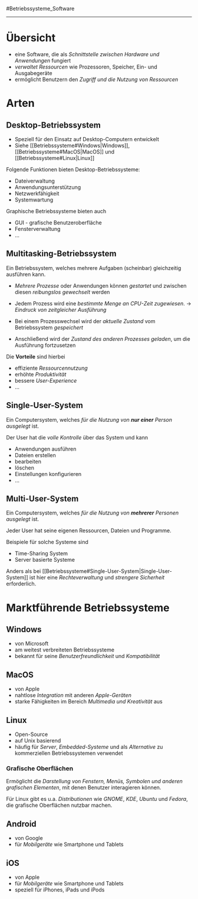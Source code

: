 #Betriebssysteme_Software
***
# Übersicht
- eine Software, die als *Schnittstelle zwischen Hardware und Anwendungen* fungiert
- *verwaltet Ressourcen* wie Prozessoren, Speicher, Ein- und Ausgabegeräte
- ermöglicht Benutzern den *Zugriff und die Nutzung von Ressourcen*

# Arten
## Desktop-Betriebssystem
- Speziell für den Einsatz auf Desktop-Computern entwickelt
- Siehe [[Betriebssysteme#Windows|Windows]], [[Betriebssysteme#MacOS|MacOS]] und [[Betriebssysteme#Linux|Linux]]

Folgende Funktionen bieten Desktop-Betriebssysteme:
- Dateiverwaltung
- Anwendungsunterstützung
- Netzwerkfähigkeit
- Systemwartung

Graphische Betriebssysteme bieten auch
- GUI - grafische Benutzeroberfläche
- Fensterverwaltung
- ...

## Multitasking-Betriebssystem
Ein Betriebssystem, welches mehrere Aufgaben (scheinbar) gleichzeitig ausführen kann.

- *Mehrere Prozesse* oder Anwendungen können *gestartet* und zwischen diesen *reibungslos gewechselt* werden
- Jedem Prozess wird eine *bestimmte Menge an CPU-Zeit zugewiesen*. → *Eindruck von zeitgleicher Ausführung*

- Bei einem Prozesswechsel wird der *aktuelle Zustand* vom Betriebssystem *gespeichert*
- Anschließend wird der *Zustand des anderen Prozesses geladen*, um die Ausführung fortzusetzen

Die **Vorteile** sind hierbei
- effiziente *Ressourcennutzung*
- erhöhte *Produktivität*
- bessere *User-Experience*
- …

## Single-User-System
Ein Computersystem, welches *für die Nutzung von **nur einer** Person ausgelegt* ist.

Der User hat die *volle Kontrolle* über das System und kann 
- Anwendungen ausführen
- Dateien erstellen
- bearbeiten
- löschen
- Einstellungen konfigurieren
- …

## Multi-User-System

Ein Computersystem, welches *für die Nutzung von **mehrerer** Personen ausgelegt* ist.

Jeder User hat seine eigenen Ressourcen, Dateien und Programme.

Beispiele für solche Systeme sind
- Time-Sharing System
- Server basierte Systeme

Anders als bei [[Betriebssysteme#Single-User-System|Single-User-System]] ist hier eine *Rechteverwaltung* und *strengere Sicherheit* erforderlich.

# Marktführende Betriebssysteme
## Windows
- von Microsoft
- am weitest verbreiteten Betriebssysteme
- bekannt für seine *Benutzerfreundlichkeit* und *Kompatibilität*

## MacOS
- von Apple
- nahtlose *Integration* mit anderen *Apple-Geräten*
- starke Fähigkeiten im Bereich *Multimedia und Kreativität* aus

## Linux
- Open-Source
- auf Unix basierend
- häufig für *Server*, *Embedded-Systeme* und als *Alternative* zu kommerziellen Betriebssystemen verwendet

### Grafische Oberflächen
Ermöglicht die *Darstellung von Fenstern, Menüs, Symbolen und anderen grafischen Elementen*, mit denen Benutzer interagieren können.

Für Linux gibt es u.a. *Distributionen* wie *GNOME*, *KDE*, *Ubuntu* und *Fedora*, die grafische Oberflächen nutzbar machen.

## Android
- von Google
- für *Mobilgeräte* wie Smartphone und Tablets

## iOS
- von Apple
- für *Mobilgeräte* wie Smartphone und Tablets
- speziell für iPhones, iPads und iPods